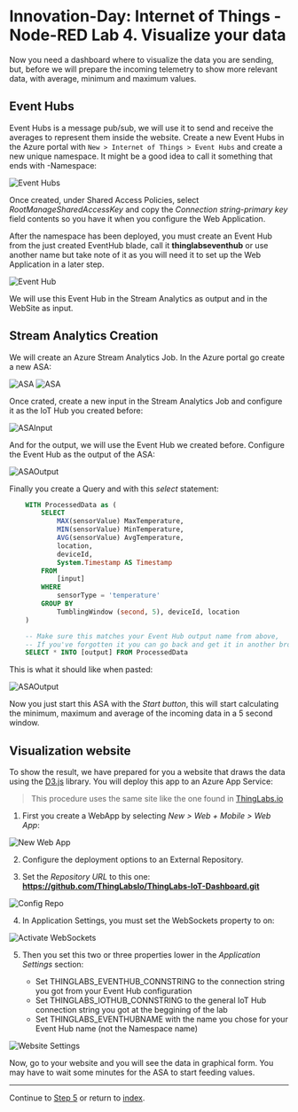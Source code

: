 # Innovation-Day: Internet of Things - Node-RED Lab 4. Visualize your data

Now you need a dashboard where to visualize the data you are sending, but, before we will prepare the incoming telemetry to show more relevant data, with average, minimum and maximum values.

## Event Hubs

Event Hubs is a message pub/sub, we will use it to send and receive the averages to represent them inside the website. Create a new Event Hubs in the Azure portal with `New > Internet of Things > Event Hubs` and create a new unique namespace. It might be a good idea to call it something that ends with -Namespace:

![Event Hubs](./images/neweh.png "New Event Hub namespace")

Once created, under Shared Access Policies, select *RootManageSharedAccessKey* and copy the *Connection string-primary key* field contents so you have it when you configure the Web Application.

After the namespace has been deployed, you must create an Event Hub from the just created EventHub blade, call it **thinglabseventhub** or use another name but take note of it as you will need it to set up the Web Application in a later step.

![Event Hub](./images/createeh.png "Create Event Hub")

We will use this Event Hub in the Stream Analytics as output and in the WebSite as input.

## Stream Analytics Creation

We will create an Azure Stream Analytics Job. In the Azure portal go create a new ASA:

![ASA](./images/createasa_1.png "Create ASA")
![ASA](./images/createasa.png "Create ASA")

Once crated, create a new input in the Stream Analytics Job and configure it as the IoT Hub you created before:

![ASAInput](./images/asainput.png "Create ASA input")

And for the output, we will use the Event Hub we created before.
Configure the Event Hub as the output of the ASA:

![ASAOutput](./images/asaoutput.png "Create ASA output")

Finally you create a Query and with this *select* statement:

```sql
    WITH ProcessedData as (
        SELECT
            MAX(sensorValue) MaxTemperature,
            MIN(sensorValue) MinTemperature,
            AVG(sensorValue) AvgTemperature,
            location,
            deviceId,
            System.Timestamp AS Timestamp
        FROM
            [input]
        WHERE
            sensorType = 'temperature'
        GROUP BY
            TumblingWindow (second, 5), deviceId, location
    )

    -- Make sure this matches your Event Hub output name from above,
    -- If you've forgotten it you can go back and get it in another browser tab
    SELECT * INTO [output] FROM ProcessedData
```

This is what it should like when pasted:

![ASAOutput](./images/Query.png "Query")

Now you just start this ASA with the *Start button*, this will start calculating the minimum, maximum and average of the incoming data in a 5 second window.

## Visualization website

To show the result, we have prepared for you a website that draws the data using the [D3.js](https://d3js.org) library. You will deploy this app to an Azure App Service:

> This procedure uses the same site like the one found in [ThingLabs.io](http://thinglabs.io/labs/edison/grove/visualize/)


1. First you create a WebApp by selecting *New > Web + Mobile > Web App*:

![New Web App](./images/newwebapp.png "New Web App")

2. Configure the deployment options to an External Repository.

3. Set the *Repository URL* to this one: **https://github.com/ThingLabsIo/ThingLabs-IoT-Dashboard.git**

![Config Repo](./images/configurerepo.png "Configure Repo")

4. In Application Settings, you must set the WebSockets property to on:

![Activate WebSockets](./images/setwebsockets.png "Activate WebSockets")

5. Then you set this two or three properties lower in the  *Application Settings* section:

    * Set THINGLABS_EVENTHUB_CONNSTRING to the connection string you got from your Event Hub configuration
    * Set THINGLABS_IOTHUB_CONNSTRING to the general IoT Hub connection string you got at the beggining of the lab
    * Set THINGLABS_EVENTHUBNAME with the name you chose for your Event Hub name (not the Namespace name)

![Website Settings](./images/websitesettings.png "Website Settings")

Now, go to your website and you will see the data in graphical form. You may have to wait some minutes for the ASA to start feeding values.


---
Continue to [Step 5](./node-red_lab_5.md) or return to [index](node-red_lab.md).